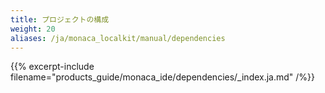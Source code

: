 ```yaml
---
title: プロジェクトの構成
weight: 20
aliases: /ja/monaca_localkit/manual/dependencies
---
```


{{% excerpt-include filename="products_guide/monaca_ide/dependencies/_index.ja.md" /%}}